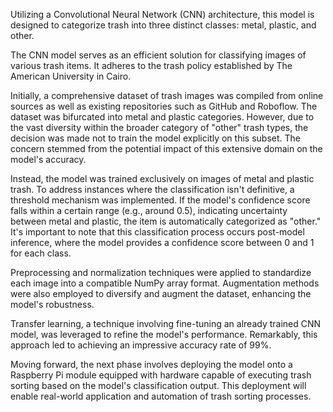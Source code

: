 Utilizing a Convolutional Neural Network (CNN) architecture, this model is designed to categorize trash into three distinct classes: metal, plastic, and other.

The CNN model serves as an efficient solution for classifying images of various trash items. It adheres to the trash policy established by The American University in Cairo.

Initially, a comprehensive dataset of trash images was compiled from online sources as well as existing repositories such as GitHub and Roboflow. The dataset was bifurcated into metal and plastic categories. However, due to the vast diversity within the broader category of "other" trash types, the decision was made not to train the model explicitly on this subset. The concern stemmed from the potential impact of this extensive domain on the model's accuracy.

Instead, the model was trained exclusively on images of metal and plastic trash. To address instances where the classification isn't definitive, a threshold mechanism was implemented. If the model's confidence score falls within a certain range (e.g., around 0.5), indicating uncertainty between metal and plastic, the item is automatically categorized as "other." It's important to note that this classification process occurs post-model inference, where the model provides a confidence score between 0 and 1 for each class.

Preprocessing and normalization techniques were applied to standardize each image into a compatible NumPy array format. Augmentation methods were also employed to diversify and augment the dataset, enhancing the model's robustness.

Transfer learning, a technique involving fine-tuning an already trained CNN model, was leveraged to refine the model's performance. Remarkably, this approach led to achieving an impressive accuracy rate of 99%.

Moving forward, the next phase involves deploying the model onto a Raspberry Pi module equipped with hardware capable of executing trash sorting based on the model's classification output. This deployment will enable real-world application and automation of trash sorting processes.
